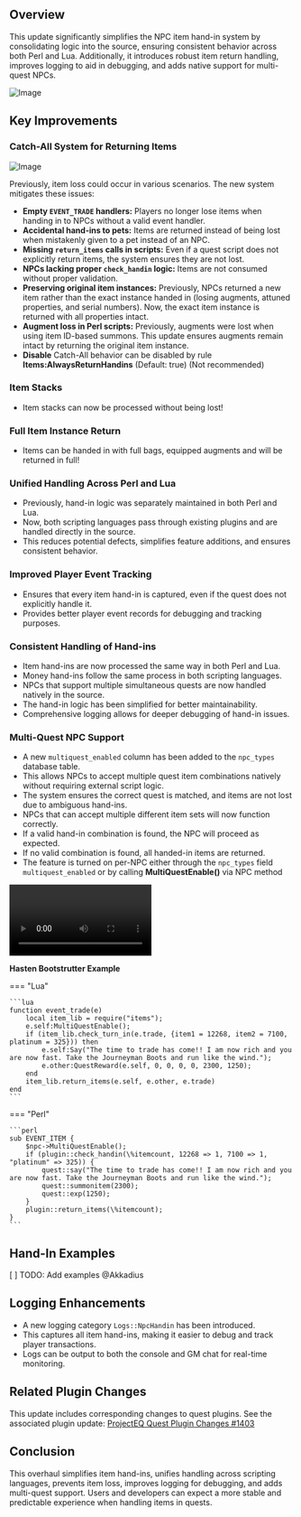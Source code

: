 ## Overview

This update significantly simplifies the NPC item hand-in system by consolidating logic into the source, ensuring consistent behavior across both Perl and Lua. Additionally, it introduces robust item return handling, improves logging to aid in debugging, and adds native support for multi-quest NPCs.

![Image](https://github.com/user-attachments/assets/d7a55891-9ace-4a1a-99e7-e9710f4e2414)

## Key Improvements

### Catch-All System for Returning Items

![Image](https://github.com/user-attachments/assets/09d97498-eb4f-496d-aaf0-c6e98e53c928)

Previously, item loss could occur in various scenarios. The new system mitigates these issues:

- **Empty `EVENT_TRADE` handlers:** Players no longer lose items when handing in to NPCs without a valid event handler.
- **Accidental hand-ins to pets:** Items are returned instead of being lost when mistakenly given to a pet instead of an NPC.
- **Missing `return_items` calls in scripts:** Even if a quest script does not explicitly return items, the system ensures they are not lost.
- **NPCs lacking proper `check_handin` logic:** Items are not consumed without proper validation.
- **Preserving original item instances:** Previously, NPCs returned a new item rather than the exact instance handed in (losing augments, attuned properties, and serial numbers). Now, the exact item instance is returned with all properties intact.
- **Augment loss in Perl scripts:** Previously, augments were lost when using item ID-based summons. This update ensures augments remain intact by returning the original item instance.
- **Disable** Catch-All behavior can be disabled by rule **Items:AlwaysReturnHandins** (Default: true) (Not recommended)

### Item Stacks

- Item stacks can now be processed without being lost!

### Full Item Instance Return

- Items can be handed in with full bags, equipped augments and will be returned in full!

### Unified Handling Across Perl and Lua

- Previously, hand-in logic was separately maintained in both Perl and Lua.
- Now, both scripting languages pass through existing plugins and are handled directly in the source.
- This reduces potential defects, simplifies feature additions, and ensures consistent behavior.

### Improved Player Event Tracking

- Ensures that every item hand-in is captured, even if the quest does not explicitly handle it.
- Provides better player event records for debugging and tracking purposes.

### Consistent Handling of Hand-ins

- Item hand-ins are now processed the same way in both Perl and Lua.
- Money hand-ins follow the same process in both scripting languages.
- NPCs that support multiple simultaneous quests are now handled natively in the source.
- The hand-in logic has been simplified for better maintainability.
- Comprehensive logging allows for deeper debugging of hand-in issues.

### Multi-Quest NPC Support

- A new `multiquest_enabled` column has been added to the `npc_types` database table.
- This allows NPCs to accept multiple quest item combinations natively without requiring external script logic.
- The system ensures the correct quest is matched, and items are not lost due to ambiguous hand-ins.
- NPCs that can accept multiple different item sets will now function correctly.
- If a valid hand-in combination is found, the NPC will proceed as expected.
- If no valid combination is found, all handed-in items are returned.
- The feature is turned on per-NPC either through the `npc_types` field `multiquest_enabled` or by calling **MultiQuestEnable()** via NPC method

<video controls style="width:50%" autoplay>
    <source src="https://github.com/user-attachments/assets/5c65d784-cd82-45a3-9b58-b258bec6f116" type="video/mp4">
</video>

**Hasten Bootstrutter Example**

=== "Lua"

	```lua
	function event_trade(e)
		local item_lib = require("items");
		e.self:MultiQuestEnable(); 
		if (item_lib.check_turn_in(e.trade, {item1 = 12268, item2 = 7100, platinum = 325})) then
			e.self:Say("The time to trade has come!! I am now rich and you are now fast. Take the Journeyman Boots and run like the wind.");
			e.other:QuestReward(e.self, 0, 0, 0, 0, 2300, 1250);
		end
		item_lib.return_items(e.self, e.other, e.trade)
	end
	```

=== "Perl"

	```perl
	sub EVENT_ITEM {
	    $npc->MultiQuestEnable();
	    if (plugin::check_handin(\%itemcount, 12268 => 1, 7100 => 1, "platinum" => 325)) {
	        quest::say("The time to trade has come!! I am now rich and you are now fast. Take the Journeyman Boots and run like the wind.");
	        quest::summonitem(2300);
	        quest::exp(1250);
	    }
	    plugin::return_items(\%itemcount);
	}
	```

## Hand-In Examples

[ ] TODO: Add examples @Akkadius

## Logging Enhancements

- A new logging category `Logs::NpcHandin` has been introduced.
- This captures all item hand-ins, making it easier to debug and track player transactions.
- Logs can be output to both the console and GM chat for real-time monitoring.

## Related Plugin Changes

This update includes corresponding changes to quest plugins. See the associated plugin update: [ProjectEQ Quest Plugin Changes #1403](https://github.com/ProjectEQ/projecteqquests/pull/1403)

## Conclusion

This overhaul simplifies item hand-ins, unifies handling across scripting languages, prevents item loss, improves logging for debugging, and adds multi-quest support. Users and developers can expect a more stable and predictable experience when handling items in quests.

